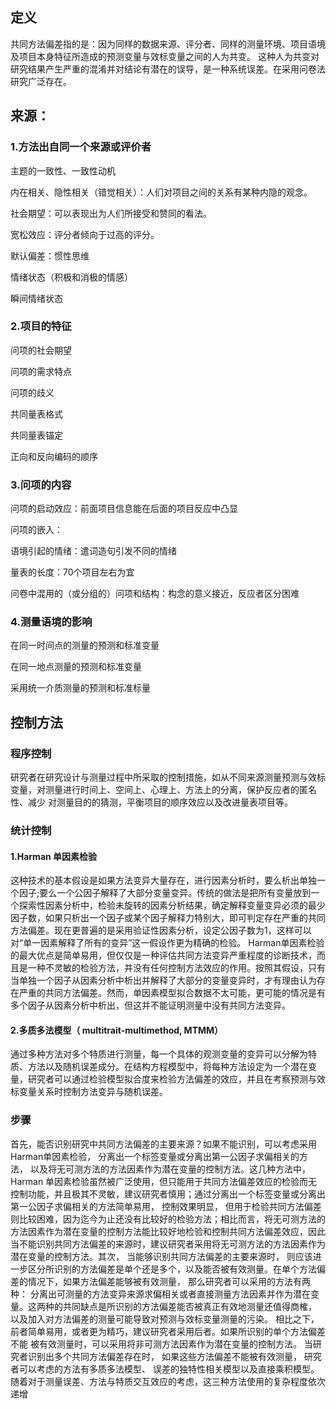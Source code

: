 ## 定义
共同方法偏差指的是：因为同样的数据来源、评分者、同样的测量环境、项目语境及项目本身特征所造成的预测变量与效标变量之间的人为共变。
这种人为共变对研究结果产生严重的混淆并对结论有潜在的误导，是一种系统误差。在采用问卷法研究广泛存在。
## 来源：
### 1.方法出自同一个来源或评价者
主题的一致性、一致性动机

内在相关、隐性相关（错觉相关）：人们对项目之间的关系有某种内隐的观念。

社会期望：可以表现出为人们所接受和赞同的看法。

宽松效应：评分者倾向于过高的评分。

默认偏差：惯性思维

情绪状态（积极和消极的情感）

瞬间情绪状态
### 2.项目的特征
问项的社会期望

问项的需求特点

问项的歧义

共同量表格式

共同量表锚定

正向和反向编码的顺序
### 3.问项的内容
问项的启动效应：前面项目信息能在后面的项目反应中凸显

问项的嵌入：

语境引起的情绪：遣词造句引发不同的情绪

量表的长度：70个项目左右为宜

问卷中混用的（或分组的）问项和结构：构念的意义接近，反应者区分困难
### 4.测量语境的影响

在同一时间点的测量的预测和标准变量

在同一地点测量的预测和标准变量

采用统一介质测量的预测和标准标量
## 控制方法
### 程序控制
研究者在研究设计与测量过程中所采取的控制措施，如从不同来源测量预测与效标变量，对测量进行时间上、空间上、心理上、方法上的分离，保护反应者的匿名性、减少
对测量目的的猜测，平衡项目的顺序效应以及改进量表项目等。
### 统计控制
#### 1.Harman 单因素检验
这种技术的基本假设是如果方法变异大量存在，进行因素分析时，要么析出单独一个因子;要么一个公因子解释了大部分变量变异。传统的做法是把所有变量放到一个探索性因素分析中，检验未旋转的因素分析结果，确定解释变量变异必须的最少因子数，如果只析出一个因子或某个因子解释力特别大，即可判定存在严重的共同方法偏差。现在更普遍的是采用验证性因素分析，设定公因子数为1，这样可以对“单一因素解释了所有的变异”这一假设作更为精确的检验。
Harman单因素检验的最大优点是简单易用，但仅仅是一种评估共同方法变异严重程度的诊断技术，而且是一种不灵敏的检验方法，并没有任何控制方法效应的作用。按照其假设，只有当单独一个因子从因素分析中析出并解释了大部分的变量变异时，才有理由认为存在严重的共同方法偏差。然而，单因素模型拟合数据不太可能，更可能的情况是有多个因子从因素分析中析出，但这并不能证明测量中没有共同方法变异。
#### 2.多质多法模型（ multitrait-multimethod, MTMM） 
通过多种方法对多个特质进行测量，每一个具体的观测变量的变异可以分解为特质、方法以及随机误差成分。在结构方程模型中，将每种方法设定为一个潜在变量，研究者可以通过检验模型拟合度来检验方法偏差的效应，并且在考察预测与效标变量关系时控制方法变异与随机误差。
### 步骤
首先，能否识别研究中共同方法偏差的主要来源？如果不能识别，可以考虑采用 Harman单因素检验， 分离出一个标签变量或分离出第一公因子求偏相关的方法， 以及将无可测方法的方法因素作为潜在变量的控制方法。这几种方法中， Harman 单因素检验虽然被广泛使用，但只能用于共同方法偏差效应的检验而无控制功能，并且极其不灵敏，建议研究者慎用；通过分离出一个标签变量或分离出第一公因子求偏相关的方法简单易用， 控制效果明显， 但用于检验共同方法偏差则比较困难，因为迄今为止还没有比较好的检验方法；相比而言，将无可测方法的方法因素作为潜在变量的控制方法能比较好地检验和控制共同方法偏差效应，因此当不能识别共同方法偏差的来源时，建议研究者采用将无可测方法的方法因素作为潜在变量的控制方法。其次， 当能够识别共同方法偏差的主要来源时， 则应该进一步区分所识别的方法偏差是单个还是多个，以及能否被有效测量。在单个方法偏差的情况下，如果方法偏差能够被有效测量， 那么研究者可以采用的方法有两种： 分离出可测量的方法变异来源求偏相关或者直接测量方法因素并作为潜在变量。这两种的共同缺点是所识别的方法偏差能否被真正有效地测量还值得商榷， 以及加入对方法偏差的测量可能导致对预测与效标变量测量的污染。 相比之下，前者简单易用，或者更为精巧，建议研究者采用后者。如果所识别的单个方法偏差不能 被有效测量时，可以采用将非可测方法因素作为潜在变量的控制方法。 
当研究者识别出多个共同方法偏差存在时， 如果这些方法偏差不能被有效测量， 研究者可以考虑的方法有多质多法模型、 误差的独特性相关模型以及直接乘积模型。 随着对于测量误差、方法与特质交互效应的考虑，这三种方法使用的复杂程度依次递增 


